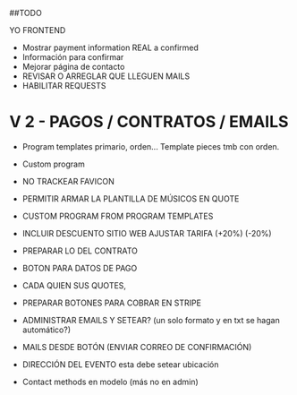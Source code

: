 ##TODO 

YO FRONTEND
- Mostrar payment information REAL a confirmed
- Información para confirmar
- Mejorar página de contacto
- REVISAR O ARREGLAR QUE LLEGUEN MAILS
- HABILITAR REQUESTS

# V 2 - PAGOS / CONTRATOS / EMAILS 
- Program templates primario, orden...  Template pieces tmb con orden. 
- Custom program 
- NO TRACKEAR FAVICON
- PERMITIR ARMAR LA PLANTILLA DE MÚSICOS EN QUOTE
- CUSTOM PROGRAM FROM PROGRAM TEMPLATES
- INCLUIR DESCUENTO SITIO WEB AJUSTAR TARIFA (+20%) (-20%) 
- PREPARAR LO DEL CONTRATO
- BOTON PARA DATOS DE PAGO
- CADA QUIEN SUS QUOTES, 

- PREPARAR BOTONES PARA COBRAR EN STRIPE
- ADMINISTRAR EMAILS Y SETEAR? (un solo formato y en txt se hagan automático?)
- MAILS DESDE BOTÓN (ENVIAR CORREO DE CONFIRMACIÓN)
- DIRECCIÓN DEL EVENTO esta debe setear ubicación 
- Contact methods en modelo (más no en admin)



